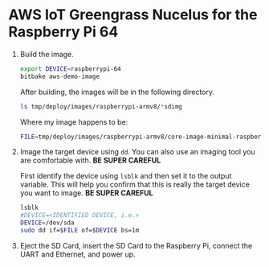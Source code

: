 # AWS IoT Greengrass Nucelus for the Raspberry Pi 64
1. Build the image.

   ```bash
   export DEVICE=raspberrypi-64
   bitbake aws-demo-image
   ```

   After building, the images will be in the following directory.

   ```bash
   ls tmp/deploy/images/raspberrypi-armv8/*sdimg
   ```

    Where my image happens to be:

    ```bash
    FILE=tmp/deploy/images/raspberrypi-armv8/core-image-minimal-raspberrypi-armv8.rpi-sdimg
    ```

2. Image the target device using `dd`.  You can also use an imaging
   tool you are comfortable with. **BE SUPER CAREFUL**

   First identify the device using `lsblk` and then set it to the
   output variable. This will help you confirm that this is really
   the target device you want to image. **BE SUPER CAREFUL**

   ```bash
   lsblk
   #DEVICE=<IDENTIFIED DEVICE, i.e.>
   DEVICE=/dev/sda
   sudo dd if=$FILE of=$DEVICE bs=1m
   ```


3. Eject the SD Card, insert the SD Card to the Raspberry Pi, connect
the UART and Ethernet, and power up.
